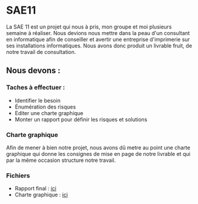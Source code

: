# SAE11

La SAE 11 est un projet qui nous à pris, mon groupe et moi plusieurs semaine à réaliser. Nous devions nous mettre dans la peau d'un consultant en informatique afin de conseiller et avertir une entreprise d'imprimerie sur ses installations informatiques. Nous avons donc produit un livrable fruit, de notre travail de consultation.

## Nous devons :
### Taches à effectuer :
* Identifier le besoin
* Énumération des risques
* Editer une charte graphique
* Monter un rapport pour définir les risques et solutions
### Charte graphique
Afin de mener à bien notre projet, nous avons dû metre au point une charte graphique qui donne les consignes de mise en page de notre livrable et qui par la même occasion structure notre travail.
### Fichiers
* Rapport final : [ici](SAE%2011%20groupe%204.pdf)
* Charte graphique : [ici](Charte%20graphique.pdf)

